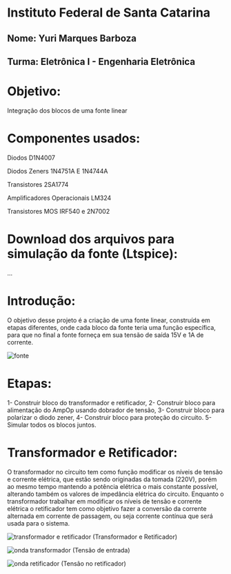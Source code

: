 # Instituto Federal de Santa Catarina
## Nome: Yuri Marques Barboza
## Turma: Eletrônica I - Engenharia Eletrônica

# Objetivo:

Integração dos blocos de uma fonte linear

# Componentes usados:

Diodos D1N4007

Diodos Zeners 1N4751A E 1N4744A

Transistores 2SA1774

Amplificadores Operacionais LM324

Transistores MOS IRF540 e 2N7002

# Download dos arquivos para simulação da fonte (Ltspice):

...

# Introdução:

O objetivo desse projeto é a criação de uma fonte linear, construída em etapas diferentes, onde cada bloco da fonte teria uma função específica, para que no final a fonte forneça em sua tensão de saída 15V e 1A de corrente.

![fonte](https://upload.wikimedia.org/wikipedia/commons/thumb/8/85/Fonte_de_tens%C3%A3o_em_blocos.jpg/799px-Fonte_de_tens%C3%A3o_em_blocos.jpg)

# Etapas:

1- Construir bloco do transformador e retificador,
2- Construir bloco para alimentação do AmpOp usando dobrador de tensão,
3- Construir bloco para polarizar o diodo zener,
4- Construir bloco para proteção do circuito.
5- Simular todos os blocos juntos.

# Transformador e Retificador:

O transformador no circuito tem como função modificar os níveis de tensão e corrente elétrica, que estão sendo originadas da tomada (220V), porém ao mesmo tempo mantendo a potência elétrica o mais constante possível, alterando também os valores de impedância elétrica do circuito.
Enquanto o transformador trabalhar em modificar os níveis de tensão e corrente elétrica o retificador tem como objetivo fazer a conversão da corrente alternada em corrente de passagem, ou seja corrente contínua que será usada para o sistema.

![transformador e retificador](https://i.imgur.com/5mcMWwM.jpg) (Transformador e Retificador)

![onda transformador](https://i.imgur.com/GyT2Gab.jpg) (Tensão de entrada)

![onda retificador](https://i.imgur.com/T0rfyJl.jpg) (Tensão no retificador)




